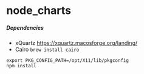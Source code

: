 node_charts
===========

##### Dependencies
- xQuartz https://xquartz.macosforge.org/landing/
- Cairo `brew install cairo`

```
export PKG_CONFIG_PATH=/opt/X11/lib/pkgconfig
npm install
```
